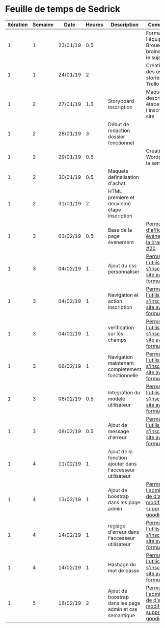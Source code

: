 # Feuille de temps de Sedrick


 **Itération** | **Semaine** | **Date** | **Heures** | **Description** | **Commentaire**
---            |---          |---       |---         |---              |---            
1              | 1           | 23/01/19 | 0.5        |                 | Formation de l'équipe 'Ça Broue!' et brainstorm sur le sujet
1              | 1           | 24/01/19 | 2          |                 | Création du des user stories avec Trello
1              | 2           | 27/01/19 | 1.5        | Storyboard Inscription | Maquette et description des étapes de l'inscription du site.
1              | 2           | 28/01/19 | 3          | Début de redaction dossier fonctionnel | 
1              | 2           | 29/01/19 | 0.5        |                 | Création tiquet Wordpress de la semaine 1
1              | 2           | 30/01/19 | 0.5        | Maquete definalisation d'achat. |
1              | 2           | 31/01/19 | 2        | HTML premiere et deuxieme étape inscription|
1              | 3           | 03/02/19 | 0.5        | Base de la page évenement | [Permettre d'afficher les événements de la brasserie #20](https://github.com/cegepmatane/projet-web-2019-Ca-broue/issues/20)
1              | 3           | 04/02/19 | 1      | Ajout du css personnaliser | [Permettre a l'utilisateur de s'inscrire sur le site avec un formulaire](https://github.com/cegepmatane/projet-web-2019-Ca-broue/issues/7)
1              | 3           | 04/02/19 | 1      | Navigation et action inscription | [Permettre a l'utilisateur de s'inscrire sur le site avec un formulaire](https://github.com/cegepmatane/projet-web-2019-Ca-broue/issues/7)
1              | 3           | 04/02/19 | 1      | verification sur les champs | [Permettre a l'utilisateur de s'inscrire sur le site avec un formulaire](https://github.com/cegepmatane/projet-web-2019-Ca-broue/issues/7)
1              | 3           | 06/02/19 | 1      | Navigation maintenant completement fonctionnelle | [Permettre a l'utilisateur de s'inscrire sur le site avec un formulaire](https://github.com/cegepmatane/projet-web-2019-Ca-broue/issues/7)
1              | 3           | 06/02/19 | 0.5      | Integration du modele utilisateur | [Permettre a l'utilisateur de s'inscrire sur le site avec un formulaire](https://github.com/cegepmatane/projet-web-2019-Ca-broue/issues/7)
1              | 3           | 08/02/19 | 0.5      | Ajout de message d'erreur | [Permettre a l'utilisateur de s'inscrire sur le site avec un formulaire](https://github.com/cegepmatane/projet-web-2019-Ca-broue/issues/7)
1              | 4           | 11/02/19 | 1      | Ajout de la fonction ajouter dans l'accesseur utilisateur |
1              | 4           | 13/02/19 | 1      | Ajout de boostrap dans les page admin | [Permet à l'administrateur de d'ajouter, modifier et supprimer des goodies](https://github.com/cegepmatane/projet-web-2019-Ca-broue/issues/17)
1              | 4           | 14/02/19 | 1      | reglage d'erreur dans l'accesseur utilisateur  | [Permettre a l'utilisateur de s'inscrire sur le site avec un formulaire](https://github.com/cegepmatane/projet-web-2019-Ca-broue/issues/7)
1              | 4           | 14/02/19 | 1      | Hashage du mot de passe  | [Permettre a l'utilisateur de s'inscrire sur le site avec un formulaire](https://github.com/cegepmatane/projet-web-2019-Ca-broue/issues/7)
1              | 5           | 18/02/19 | 2      | Ajout de boostrap dans les page admin et css semantique | [Permet à l'administrateur de d'ajouter, modifier et supprimer des goodies](https://github.com/cegepmatane/projet-web-2019-Ca-broue/issues/17)


